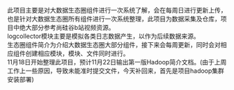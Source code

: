  此项目主要是对大数据生态圈组件进行一次系统了解，会在每周日进行更新上传，也是针对大数据生态圈所有组件进行一次系统整理，此项目为数据采集及仓库，项目中绝大部分参考尚硅谷b站视频资源。\
 logcollector模块主要是模拟各类日志数据产生，以作为后续数据来源。\
 生态圈组件简介为介绍大数据生态圈大部分组件，接下来会每周更新，同时会对相应组件创建相应模块，模块、文件同时进行。\
 11月18日开始整理此项目，预计11月22日输出第一版Hadoop简介文档。(由于上周工作上一些原因，导致未能准时提交文件，今天补回来，首先是项目hadoop集群安装部署)
 
 
 